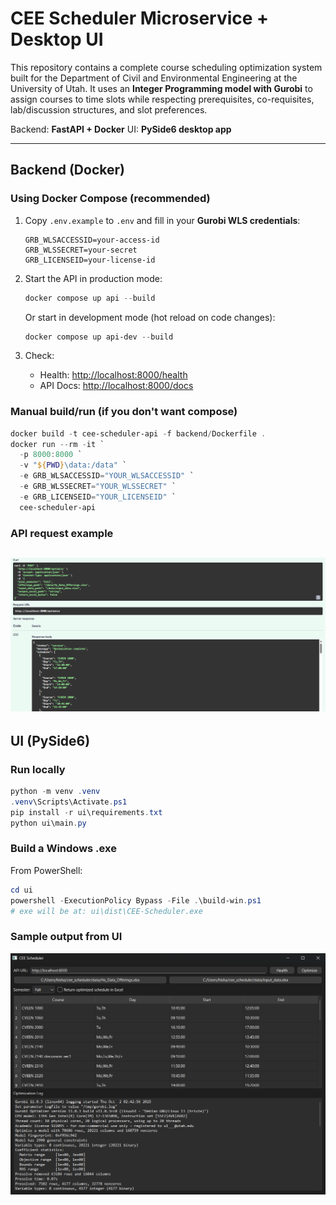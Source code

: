 # CEE Scheduler Microservice + Desktop UI

This repository contains a complete course scheduling optimization system built for the Department of Civil and Environmental Engineering at the University of Utah.
It uses an **Integer Programming model with Gurobi** to assign courses to time slots while respecting prerequisites, co-requisites, lab/discussion structures, and slot preferences.

Backend: **FastAPI + Docker**
UI: **PySide6 desktop app**

---

## Backend (Docker)

### Using Docker Compose (recommended)

1. Copy `.env.example` to `.env` and fill in your **Gurobi WLS credentials**:

   ```env
   GRB_WLSACCESSID=your-access-id
   GRB_WLSSECRET=your-secret
   GRB_LICENSEID=your-license-id
   ```

2. Start the API in production mode:

   ```powershell
   docker compose up api --build
   ```

   Or start in development mode (hot reload on code changes):

   ```powershell
   docker compose up api-dev --build
   ```

3. Check:

   * Health: [http://localhost:8000/health](http://localhost:8000/health)
   * API Docs: [http://localhost:8000/docs](http://localhost:8000/docs)

### Manual build/run (if you don't want compose)

```powershell
docker build -t cee-scheduler-api -f backend/Dockerfile .
docker run --rm -it `
  -p 8000:8000 `
  -v "${PWD}\data:/data" `
  -e GRB_WLSACCESSID="YOUR_WLSACCESSID" `
  -e GRB_WLSSECRET="YOUR_WLSSECRET" `
  -e GRB_LICENSEID="YOUR_LICENSEID" `
  cee-scheduler-api
```
### API request example
![](backend/API_screenshot.png)
---

## UI (PySide6)

### Run locally

```powershell
python -m venv .venv
.venv\Scripts\Activate.ps1
pip install -r ui\requirements.txt
python ui\main.py
```

### Build a Windows .exe

From PowerShell:

```powershell
cd ui
powershell -ExecutionPolicy Bypass -File .\build-win.ps1
# exe will be at: ui\dist\CEE-Scheduler.exe
```
### Sample output from UI 
![](ui/UI_screenshot.png)
